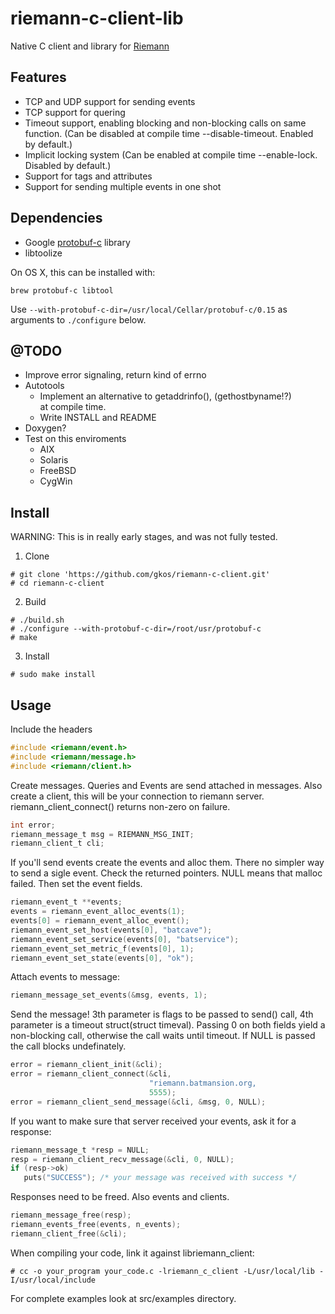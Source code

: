 # riemann-c-client-lib

Native C client and library for [Riemann]

[Riemann]: http://riemann.io

## Features

- TCP and UDP support for sending events
- TCP support for quering
- Timeout support, enabling blocking and non-blocking calls on same
  function. (Can be disabled at compile time
  --disable-timeout. Enabled by default.)
- Implicit locking system (Can be enabled at compile time
  --enable-lock. Disabled by default.)
- Support for tags and attributes
- Support for sending multiple events in one shot

## Dependencies

- Google [protobuf-c] library
- libtoolize

On OS X, this can be installed with:

    brew protobuf-c libtool

Use `--with-protobuf-c-dir=/usr/local/Cellar/protobuf-c/0.15`
as arguments to `./configure` below.

[protobuf-c]: http://code.google.com/p/protobuf-c/

## @TODO

- Improve error signaling, return kind of errno
- Autotools
  	- Implement an alternative to getaddrinfo(), (gethostbyname!?)	
    at compile time.
    - Write INSTALL and README 
- Doxygen?
- Test on this enviroments
    - AIX
    - Solaris
    - FreeBSD
    - CygWin

## Install

WARNING: This is in really early stages, and was not fully tested.

1. Clone

```
# git clone 'https://github.com/gkos/riemann-c-client.git'
# cd riemann-c-client
```

2. Build

```
# ./build.sh
# ./configure --with-protobuf-c-dir=/root/usr/protobuf-c
# make
```

3. Install

```
# sudo make install
```

## Usage

Include the headers
```C
#include <riemann/event.h>
#include <riemann/message.h>
#include <riemann/client.h>
```

Create messages. Queries and Events are send attached in messages.
Also create a client, this will be your connection to riemann
server. riemann_client_connect() returns non-zero on failure.

```C
int error;
riemann_message_t msg = RIEMANN_MSG_INIT;
riemann_client_t cli;
```

If you'll send events create the events and alloc them. There no
simpler way to send a sigle event. Check the returned pointers. NULL
means that malloc failed. Then set the event fields.

```C
riemann_event_t **events;
events = riemann_event_alloc_events(1);
events[0] = riemann_event_alloc_event();
riemann_event_set_host(events[0], "batcave");
riemann_event_set_service(events[0], "batservice");
riemann_event_set_metric_f(events[0], 1);
riemann_event_set_state(events[0], "ok");
```

Attach events to message:

```C
riemann_message_set_events(&msg, events, 1);
```

Send the message! 3th parameter is flags to be passed to send() call,
4th parameter is a timeout struct(struct timeval). Passing 0 on both
fields yield a non-blocking call, otherwise the call waits until
timeout. If NULL is passed the call blocks undefinately.

```C
error = riemann_client_init(&cli);
error = riemann_client_connect(&cli, 
                               "riemann.batmansion.org, 
                               5555);
error = riemann_client_send_message(&cli, &msg, 0, NULL);
```

If you want to make sure that server received your events, ask it for
a response:

```C
riemann_message_t *resp = NULL;
resp = riemann_client_recv_message(&cli, 0, NULL);
if (resp->ok)
   puts("SUCCESS"); /* your message was received with success */
```

Responses need to be freed. Also events and clients.

```C
riemann_message_free(resp);
riemann_events_free(events, n_events);
riemann_client_free(&cli);
```

When compiling your code, link it against libriemann_client:

```
# cc -o your_program your_code.c -lriemann_c_client -L/usr/local/lib -I/usr/local/include
```


For complete examples look at src/examples directory.







